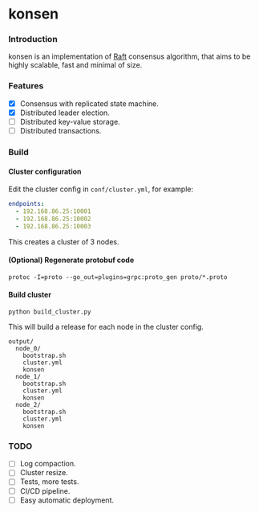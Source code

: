 # konsen
### Introduction
konsen is an implementation of [Raft](https://raft.github.io/raft.pdf) consensus algorithm, that aims to be 
highly scalable, fast and minimal of size.  
### Features
- [x] Consensus with replicated state machine.
- [x] Distributed leader election.
- [ ] Distributed key-value storage.
- [ ] Distributed transactions.
### Build
#### Cluster configuration
Edit the cluster config in `conf/cluster.yml`, for example: 
```yaml
endpoints:
  - 192.168.86.25:10001
  - 192.168.86.25:10002
  - 192.168.86.25:10003
```
This creates a cluster of 3 nodes.
#### (Optional) Regenerate protobuf code
```shell script
protoc -I=proto --go_out=plugins=grpc:proto_gen proto/*.proto
```
#### Build cluster
```shell script
python build_cluster.py
```
This will build a release for each node in the cluster config. 
```
output/
  node_0/
    bootstrap.sh
    cluster.yml
    konsen
  node_1/
    bootstrap.sh
    cluster.yml
    konsen
  node_2/
    bootstrap.sh
    cluster.yml
    konsen
```
### TODO
- [ ] Log compaction.
- [ ] Cluster resize.
- [ ] Tests, more tests.
- [ ] CI/CD pipeline.
- [ ] Easy automatic deployment.
